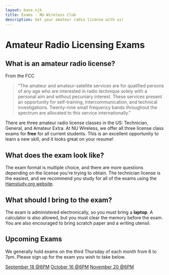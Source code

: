 ```yaml
---
layout: base.njk
title: Exams - NU Wireless Club
description: Get your amateur radio license with us!
---
```

# Amateur Radio Licensing Exams

## What is an amateur radio license?

From the FCC
> "The amateur and amateur-satellite services are for qualified persons of any age who are interested in radio technique solely with a personal aim and without pecuniary interest. These services present an opportunity for self-training, intercommunication, and technical investigations. Twenty-nine small frequency bands throughout the spectrum are allocated to this service internationally."

There are three amateur radio license classes in the US: Technician, General, and Amateur Extra. At NU Wireless, we offer all three license class exams for **free** for all current students. This is an excellent opportunity to learn a new skill, and it looks great on your resume!

## What does the exam look like?

The exam format is multiple choice, and there are more questions depending on the license you're trying to obtain. The technician license is the easiest, and we recommend you study for all of the exams using the [Hamstudy.org website](https://ham.study).

## What should I bring to the exam?

The exam is administered electronically, so you must bring a **laptop**. A calculator is also allowed, but you must clear the memory before the exam. You are also encouraged to bring scratch paper and a writing utensil.

## Upcoming Exams

We generally hold exams on the third Thursday of each month from 6 to 7pm. Please sign up for the exam you wish to take below.

<a href="https://ham.study/sessions/68b5d67f3409b70966f1ce4c/1" class="retro-button">September 18 @6PM</a>
<a href="https://ham.study/sessions/68b5d68d6ccbb8b667a4cad1/1" class="retro-button">October 16 @6PM</a>
<a href="https://ham.study/sessions/68b5d698427ff40f70634672/1" class="retro-button">November 20 @6PM</a>
